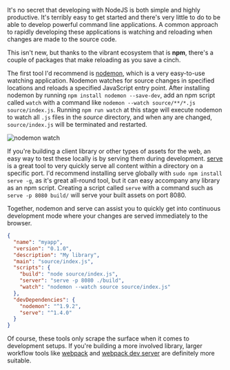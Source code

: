 <!--
author=perry.mitchell
date=2016-06-04 17:32:19
title=NodeJS Watch and Serve
description=Developing NodeJS apps by watching and serving source
headerImg=watch.jpg
tags=nodejs,javascript,watching,serving
-->
It's no secret that developing with NodeJS is both simple and highly productive. It's terribly easy to get started and there's very little to do to be able to develop powerful command line applications. A common approach to rapidly developing these applications is watching and reloading when changes are made to the source code.

This isn't new, but thanks to the vibrant ecosystem that is **npm**, there's a couple of packages that make reloading as you save a cinch.

The first tool I'd recommend is [nodemon](https://www.npmjs.com/package/nodemon), which is a very easy-to-use watching application. Nodemon watches for source changes in specified locations and reloads a specified JavaScript entry point. After installing nodemon by running `npm install nodemon --save-dev`, add an npm script called `watch` with a command like `nodemon --watch source/**/*.js source/index.js`. Running `npm run watch` at this stage will execute nodemon to watch all `.js` files in the _source_ directory, and when any are changed, `source/index.js` will be terminated and restarted.

![nodemon watch](changesupdate.png)

If you're building a client library or other types of assets for the web, an easy way to test these locally is by serving them during development. [serve](https://www.npmjs.com/package/serve) is a great tool to very quickly serve all content within a directory on a specific port. I'd recommend installing serve globally with `sudo npm install serve -g`, as it's great all-round tool, but it can easy accompany any library as an npm script. Creating a script called `serve` with a command such as `serve -p 8080 build/` will serve your built assets on port 8080.

Together, nodemon and serve can assist you to quickly get into continuous development mode where your changes are served immediately to the browser.

```json
{
  "name": "myapp",
  "version": "0.1.0",
  "description": "My library",
  "main": "source/index.js",
  "scripts": {
    "build": "node source/index.js",
    "server": "serve -p 8080 ./build",
    "watch": "nodemon --watch source source/index.js"
  },
  "devDependencies": {
    "nodemon": "^1.9.2",
    "serve": "^1.4.0"
  }
}
```

Of course, these tools only scrape the surface when it comes to development setups. If you're building a more involved library, larger workflow tools like [webpack](https://www.npmjs.com/package/webpack) and [webpack dev server](https://www.npmjs.com/package/webpack-dev-server) are definitely more suitable.
